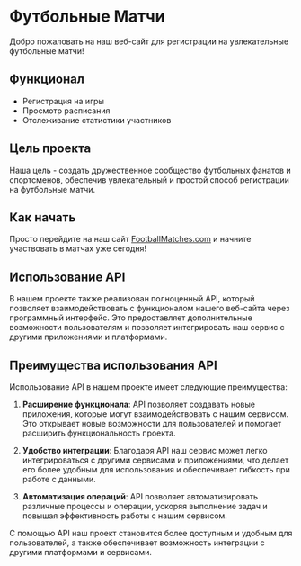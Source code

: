 # Футбольные Матчи

Добро пожаловать на наш веб-сайт для регистрации на увлекательные футбольные матчи!

## Функционал

- Регистрация на игры
- Просмотр расписания
- Отслеживание статистики участников

## Цель проекта

Наша цель - создать дружественное сообщество футбольных фанатов и спортсменов, обеспечив увлекательный и простой способ регистрации на футбольные матчи.

## Как начать

Просто перейдите на наш сайт [FootballMatches.com](https://www.footballmatches.com) и начните участвовать в матчах уже сегодня!

## Использование API

В нашем проекте также реализован полноценный API, который позволяет взаимодействовать с функционалом нашего веб-сайта через программный интерфейс. Это предоставляет дополнительные возможности пользователям и позволяет интегрировать наш сервис с другими приложениями и платформами.

## Преимущества использования API

Использование API в нашем проекте имеет следующие преимущества:

1. **Расширение функционала**: API позволяет создавать новые приложения, которые могут взаимодействовать с нашим сервисом. Это открывает новые возможности для пользователей и помогает расширить функциональность проекта.

2. **Удобство интеграции**: Благодаря API наш сервис может легко интегрироваться с другими сервисами и приложениями, что делает его более удобным для использования и обеспечивает гибкость при работе с данными.

3. **Автоматизация операций**: API позволяет автоматизировать различные процессы и операции, ускоряя выполнение задач и повышая эффективность работы с нашим сервисом.

С помощью API наш проект становится более доступным и удобным для пользователей, а также обеспечивает возможность интеграции с другими платформами и сервисами.
